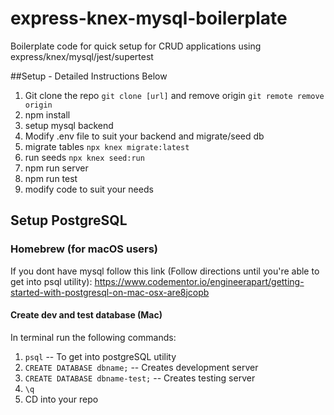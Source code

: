 # express-knex-mysql-boilerplate

Boilerplate code for quick setup for CRUD applications using express/knex/mysql/jest/supertest

##Setup - Detailed Instructions Below

1. Git clone the repo `git clone [url]` and remove origin `git remote remove origin`
2. npm install
3. setup mysql backend
4. Modify .env file to suit your backend and migrate/seed db
5. migrate tables `npx knex migrate:latest`
6. run seeds `npx knex seed:run`
7. npm run server
8. npm run test
9. modify code to suit your needs

## Setup PostgreSQL

### Homebrew (for macOS users)

If you dont have mysql follow this link (Follow directions until you're able to get into psql utility): https://www.codementor.io/engineerapart/getting-started-with-postgresql-on-mac-osx-are8jcopb

#### Create dev and test database (Mac)

In terminal run the following commands:

1. `psql` -- To get into postgreSQL utility
2. `CREATE DATABASE dbname;` -- Creates development server
3. `CREATE DATABASE dbname-test;` -- Creates testing server
4. `\q`
5. CD into your repo
